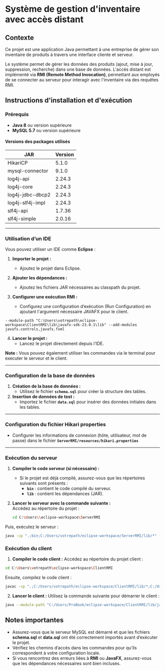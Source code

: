 # Système de gestion d'inventaire avec accès distant

## Contexte
Ce projet est une application Java permettant à une entreprise de gérer son inventaire de produits à travers une interface cliente et serveur. 

Le système permet de gérer les données des produits (ajout, mise à jour, suppression, recherche) dans une base de données. L'accès distant est implémenté via **RMI (Remote Method Invocation)**, permettant aux employés de se connecter au serveur pour interagir avec l'inventaire via des requêtes RMI.


## Instructions d'installation et d'exécution

### Prérequis

- **Java 8** ou version supérieure  
- **MySQL 5.7** ou version supérieure  

#### Versions des packages utilisés  

| JAR                  | Version  |  
| --------------------- | -------- |  
| HikariCP             | 5.1.0    |  
| mysql-connector      | 9.1.0    |  
| log4j-api            | 2.24.3   |  
| log4j-core           | 2.24.3   |  
| log4j-jdbc-dbcp2     | 2.24.3   |  
| log4j-slf4j-impl     | 2.24.3   |  
| slf4j-api            | 1.7.36   |  
| slf4j-simple         | 2.0.16   |  

---
### Utilisation d’un IDE  

Vous pouvez utiliser un IDE comme **Eclipse** :  

1. **Importer le projet :**  
   - Ajoutez le projet dans Eclipse.  

2. **Ajouter les dépendances :**  
   - Ajoutez les fichiers JAR nécessaires au classpath du projet.  

3. **Configurer une exécution RMI :**  
   - Configurez une configuration d’exécution (Run Configuration) en ajoutant l'argument nécessaire JAVAFX pour le client.
```VM arguments
--module-path "C:\Users\votrepath\eclipse-workspace\ClientRMI\lib\javafx-sdk-23.0.1\lib" --add-modules javafx.controls,javafx.fxml
```  
4. **Lancer le projet :**  
   - Lancez le projet directement depuis l’IDE.  

**Note :** Vous pouvez également utiliser les commandes via le terminal pour executer le serveur et le client.  

---

### Configuration de la base de données  

1. **Création de la base de données :**  
   - Utilisez le fichier **`schema.sql`** pour créer la structure des tables.  
2. **Insertion de données de test :**  
   - Importez le fichier **`data.sql`** pour insérer des données initiales dans les tables.
   
---

### Configuration du fichier Hikari properties 
- Configurer les informations de connexion (hôte, utilisateur, mot de passe) dans le fichier **`ServerRMI/resources/hikari.properties`**

---

### Exécution du serveur  

1. **Compiler le code serveur (si nécessaire) :**  
   - Si le projet est déjà compilé, assurez-vous que les répertoires suivants sont présents :  
     - **`bin`** : contient le code compilé du serveur.  
     - **`lib`** : contient les dépendances (JAR).  

2. **Lancer le serveur avec la commande suivante :**  
   Accédez au répertoire du projet :  

   ```bash  
   cd C:\Users\\eclipse-workspace\ServerRMI  
   ```

Puis, exécutez le serveur :

```bash  
java -cp ".;bin;C:/Users/votrepath/eclipse-workspace/ServerRMI/lib/*" -Djava.rmi.server.codebase=file:/C:/Users/votrepath/eclipse-workspace/ServerRMI/bin/ serviceRMI.Server start 1099  
```
### Exécution du client

1. **Compiler le code client :**
Accédez au répertoire du projet client :
```bash  
cd C:\Users\votrepath\eclipse-workspace\ClientRMI  
```
Ensuite, compilez le code client :

```bash  
javac -cp ".;C:/Users/votrepath/eclipse-workspace/ClientRMI/lib/*;C:/Users/votrepath/eclipse-workspace/ClientRMI/lib/javafx-sdk-23.0.1/lib/*" -d bin src/application/Main.java src/serviceRMI/Client.java
```
2. **Lancer le client :**
Utilisez la commande suivante pour démarrer le client :

```bash 
java --module-path "C:/Users/ProBook/eclipse-workspace/ClientRMI/lib/javafx-sdk-23.0.1/lib" --add-modules javafx.controls,javafx.fxml -cp ".;bin;C:/Users/ProBook/eclipse-workspace/ClientRMI/lib/*;C:/Users/ProBook/eclipse-workspace/ClientRMI/lib/javafx-sdk-23.0.1/lib/*" -Djava.rmi.server.codebase=file:/C:/Users/ProBook/eclipse-workspace/ServerRMI/bin/ application.Main 
```

## Notes importantes
- Assurez-vous que le serveur MySQL est démarré et que les fichiers **schema.sql** et **data.sql** ont été correctement importés avant d’exécuter le projet.
- Vérifiez les chemins d’accès dans les commandes pour qu’ils correspondent à votre configuration locale.
- Si vous rencontrez des erreurs liées à **RMI** ou **JavaFX**, assurez-vous que les dépendances nécessaires sont bien incluses.
